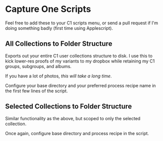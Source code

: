 # Capture One Scripts

Feel free to add these to your C1 scripts menu, or send a pull request if I'm doing something badly (first time using Applescript).

## All Collections to Folder Structure

Exports out your entire C1 user collections structure to disk. I use this to kick lower-res proofs of my variants to my dropbox while retaining my C1 groups, subgroups, and albums.

If you have a lot of photos, *this will take a long time*.

Configure your base directory and your preferred process recipe name in the first few lines of the script.

## Selected Collections to Folder Structure

Similar functionality as the above, but scoped to only the selected collection.

Once again, configure base directory and process recipe in the script.
